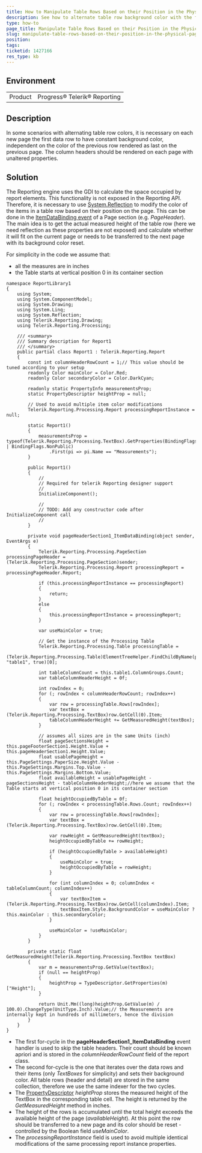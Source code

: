 ```yaml
---
title: How to Manipulate Table Rows Based on their Position in the Physical Page
description: See how to alternate table row background color with the first data row on each new page having the same background color, independent on the color of the previous row.
type: how-to
page_title: Manipulate Table Rows Based on their Position in the Physical Page
slug: manipulate-table-rows-based-on-their-position-in-the-physical-page
position: 
tags: 
ticketid: 1427166
res_type: kb
---
```


## Environment
<table>
	<tbody>
		<tr>
			<td>Product</td>
			<td>Progress® Telerik® Reporting</td>
		</tr>
	</tbody>
</table>


## Description
In some scenarios with alternating table row colors, it is necessary on each new page the first data row to have constant background color, independent on the color of the previous row rendered as last on the previous page. The column headers should be rendered on each page with unaltered properties.

## Solution
The Reporting engine uses the GDI to calculate the space occupied by report elements. This functionality is not exposed in the Reporting API. Therefore, it is necessary to use [System.Reflection](https://docs.microsoft.com/en-us/dotnet/api/system.reflection?view=netframework-4.8) to modify the color of the items in a table row based on their position on the page.
This can be done in the [ItemDataBinding event](/api/telerik.reporting.reportitembase.html#collapsible-Telerik_Reporting_ReportItemBase_ItemDataBinding) of a Page section (e.g. _PageHeader_). The main idea is to get the actual measured height of the table row (here we need reflection as these properties are not exposed) and calculate whether it will fit on the current page or needs to be transferred to the next page with its background color reset.

For simplicity in the code we assume that:
* all the measures are in inches 
* the Table starts at vertical position 0 in its container section

```CSharp
namespace ReportLibrary1
{
    using System;
    using System.ComponentModel;
    using System.Drawing;
    using System.Linq;
    using System.Reflection;
    using Telerik.Reporting.Drawing;
    using Telerik.Reporting.Processing;

    /// <summary>
    /// Summary description for Report1
    /// </summary>
    public partial class Report1 : Telerik.Reporting.Report
    {
        const int columnHeaderRowCount = 1;// This value should be tuned according to your setup
        readonly Color mainColor = Color.Red;
        readonly Color secondaryColor = Color.DarkCyan;

        readonly static PropertyInfo measurementsProp;
        static PropertyDescriptor heightProp = null;

        // Used to avoid multiple item color modifications
        Telerik.Reporting.Processing.Report processingReportInstance = null;

        static Report1()
        {
            measurementsProp = typeof(Telerik.Reporting.Processing.TextBox).GetProperties(BindingFlags.Instance | BindingFlags.NonPublic)
                .First(pi => pi.Name == "Measurements");
        }

        public Report1()
        {
            //
            // Required for telerik Reporting designer support
            //
            InitializeComponent();

            //
            // TODO: Add any constructor code after InitializeComponent call
            //
        }

        private void pageHeaderSection1_ItemDataBinding(object sender, EventArgs e)
        {
            Telerik.Reporting.Processing.PageSection processingPageHeader = (Telerik.Reporting.Processing.PageSection)sender;
            Telerik.Reporting.Processing.Report processingReport = processingPageHeader.Report;

            if (this.processingReportInstance == processingReport)
            {
                return;
            }
            else
            {
                this.processingReportInstance = processingReport;
            }

            var useMainColor = true;

            // Get the instance of the Processing Table
            Telerik.Reporting.Processing.Table processingTable =
                (Telerik.Reporting.Processing.Table)ElementTreeHelper.FindChildByName(processingReport, "table1", true)[0];

            int tableColumnCount = this.table1.ColumnGroups.Count;
            var tableColumnHeaderHeight = 0f;

            int rowIndex = 0;
            for (; rowIndex < columnHeaderRowCount; rowIndex++)
            {
                var row = processingTable.Rows[rowIndex];
                var textBox = (Telerik.Reporting.Processing.TextBox)row.GetCell(0).Item;
                tableColumnHeaderHeight += GetMeasuredHeight(textBox);
            }

            // assumes all sizes are in the same Units (inch)
            float pageSectionsHeight = this.pageFooterSection1.Height.Value + this.pageHeaderSection1.Height.Value;
            float usablePageHeight = this.PageSettings.PaperSize.Height.Value - this.PageSettings.Margins.Top.Value - this.PageSettings.Margins.Bottom.Value;
            float availableHeight = usablePageHeight - pageSectionsHeight - tableColumnHeaderHeight;//here we assume that the Table starts at vertical position 0 in its container section

            float heightOccupiedByTable = 0f;
            for (; rowIndex < processingTable.Rows.Count; rowIndex++)
            {
                var row = processingTable.Rows[rowIndex];
                var textBox = (Telerik.Reporting.Processing.TextBox)row.GetCell(0).Item;

                var rowHeight = GetMeasuredHeight(textBox);
                heightOccupiedByTable += rowHeight;

                if (heightOccupiedByTable > availableHeight)
                {
                    useMainColor = true;
                    heightOccupiedByTable = rowHeight;
                }

                for (int columnIndex = 0; columnIndex < tableColumnCount; columnIndex++)
                {
                    var textBoxItem = (Telerik.Reporting.Processing.TextBox)row.GetCell(columnIndex).Item;
                    textBoxItem.Style.BackgroundColor = useMainColor ? this.mainColor : this.secondaryColor;
                }

                useMainColor = !useMainColor;
            }
        }

        private static float GetMeasuredHeight(Telerik.Reporting.Processing.TextBox textBox)
        {
            var m = measurementsProp.GetValue(textBox);
            if (null == heightProp)
            {
                heightProp = TypeDescriptor.GetProperties(m)["Height"];
            }

            return Unit.Mm((long)heightProp.GetValue(m) / 100.0).ChangeType(UnitType.Inch).Value;// the Measurements are internally kept in hundreds of millimeters, hence the division
        }
    }
}
```

* The first for-cycle in the __pageHeaderSection1_ItemDataBinding__ event handler is used to skip the table headers. Their count should be known apriori and is stored in the _columnHeaderRowCount_ field of the report class.  
* The second for-cycle is the one that iterates over the data rows and their items (only _TextBoxes_ for simplicity) and sets their background color. All table rows (header and detail) are stored in the same collection, therefore we use the same indexer for the two cycles.  
* The [PropertyDescriptor](https://docs.microsoft.com/en-us/dotnet/api/system.componentmodel.propertydescriptor?view=netframework-4.8) _heightProp_ stores the measured height of the TextBox in the corresponding table cell. The height is returned by the _GetMeasuredHeight_ method in inches.
* The height of the rows is accumulated until the total height exceeds the available height of the page (_availableHeight_). At this point the row should be transferred to a new page and its color should be reset - controlled by the Boolean field _useMainColor_.  
* The _processingReportInstance_ field is used to avoid multiple identical modifications of the same processing report instance properties. 
